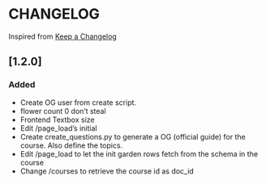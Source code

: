# CHANGELOG
Inspired from [Keep a Changelog](https://keepachangelog.com/en/1.0.0/)

## [1.2.0]

### Added
- Create OG user from create script. 
- flower count 0 don’t steal
- Frontend Textbox size
- Edit /page_load’s initial 
- Create create_questions.py to generate a OG (official guide) for the course. Also define the topics.
- Edit /page_load to let the init garden rows fetch from the schema in the course 
- Change /courses to retrieve the course id as doc_id
